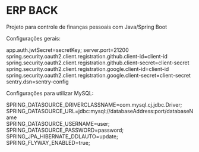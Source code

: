 # ERP BACK

Projeto para controle de finanças pessoais com Java/Spring Boot

Configurações gerais:

app.auth.jwtSecret=secretKey;
server.port=21200
spring.security.oauth2.client.registration.github.client-id=client-id  
spring.security.oauth2.client.registration.github.client-secret=client-secret  
spring.security.oauth2.client.registration.google.client-id=client-id  
spring.security.oauth2.client.registration.google.client-secret=client-secret
sentry.dsn=sentry-config

Configurações para utilizar MySQL:

SPRING_DATASOURCE_DRIVERCLASSNAME=com.mysql.cj.jdbc.Driver;  
SPRING_DATASOURCE_URL=jdbc:mysql://databaseAddress:port/databaseName  
SPRING_DATASOURCE_USERNAME=user;  
SPRING_DATASOURCE_PASSWORD=password;  
SPRING_JPA_HIBERNATE_DDLAUTO=update;  
SPRING_FLYWAY_ENABLED=true;  
